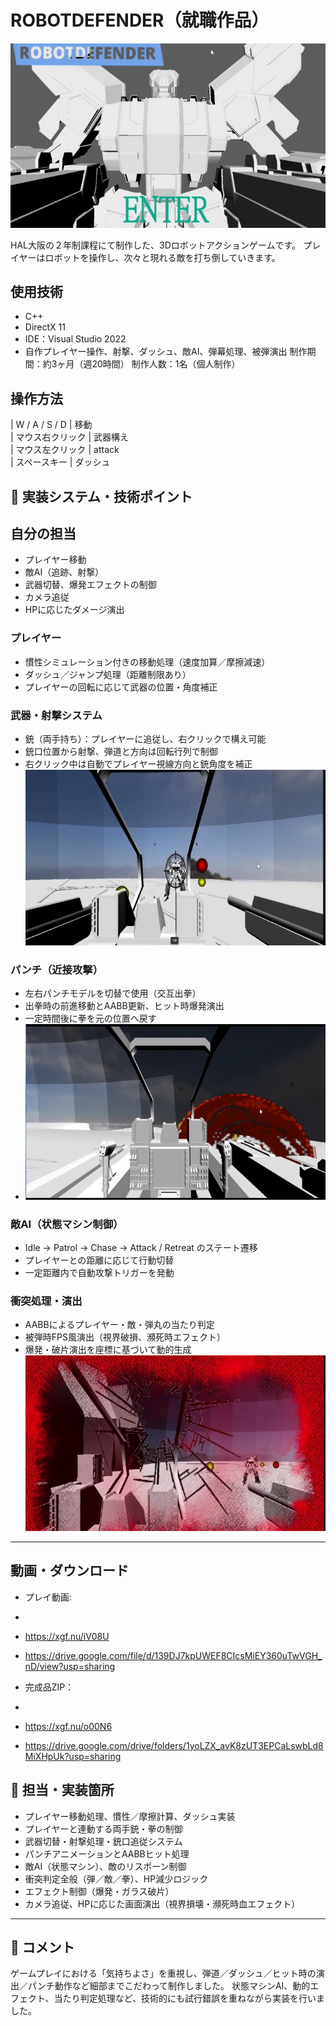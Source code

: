 # ROBOTDEFENDER（就職作品）
![Image0](Image0.jpg)

HAL大阪の２年制課程にて制作した、3Dロボットアクションゲームです。
プレイヤーはロボットを操作し、次々と現れる敵を打ち倒していきます。

## 使用技術
- C++
- DirectX 11
- IDE：Visual Studio 2022
-  自作プレイヤー操作、射撃、ダッシュ、敵AI、弾幕処理、被弾演出
制作期間：約3ヶ月（週20時間）
制作人数：1名（個人制作）


## 操作方法
| W / A / S / D   | 移動                   
| マウス右クリック | 武器構え    
| マウス左クリック | attack                 
| スペースキー     | ダッシュ               
## 🔧 実装システム・技術ポイント

## 自分の担当
- プレイヤー移動
- 敵AI（追跡、射撃）
- 武器切替、爆発エフェクトの制御
- カメラ追従
- HPに応じたダメージ演出

### プレイヤー
- 慣性シミュレーション付きの移動処理（速度加算／摩擦減速）
- ダッシュ／ジャンプ処理（距離制限あり）
- プレイヤーの回転に応じて武器の位置・角度補正

### 武器・射撃システム
- 銃（両手持ち）：プレイヤーに追従し、右クリックで構え可能
- 銃口位置から射撃、弾道と方向は回転行列で制御
- 右クリック中は自動でプレイヤー視線方向と銃角度を補正
![Image2](Image2.jpg)

### パンチ（近接攻撃）
- 左右パンチモデルを切替で使用（交互出拳）
- 出拳時の前進移動とAABB更新、ヒット時爆発演出
- 一定時間後に拳を元の位置へ戻す
- ![Image1](Image1.jpg)

### 敵AI（状態マシン制御）
- Idle → Patrol → Chase → Attack / Retreat のステート遷移
- プレイヤーとの距離に応じて行動切替
- 一定距離内で自動攻撃トリガーを発動

### 衝突処理・演出
- AABBによるプレイヤー・敵・弾丸の当たり判定
- 被弾時FPS風演出（視界破損、瀕死時エフェクト）
- 爆発・破片演出を座標に基づいて動的生成
![Image3](Image3.jpg)
---
## 動画・ダウンロード
- プレイ動画:
- 
- https://xgf.nu/iV08U
- https://drive.google.com/file/d/139DJ7kpUWEF8CIcsMiEY360uTwVGH_nD/view?usp=sharing


- 完成品ZIP：
- 
- https://xgf.nu/o00N6
- https://drive.google.com/drive/folders/1yoLZX_avK8zUT3EPCaLswbLd8MiXHpUk?usp=sharing

## 👤 担当・実装箇所

- プレイヤー移動処理、慣性／摩擦計算、ダッシュ実装
- プレイヤーと連動する両手銃・拳の制御
- 武器切替・射撃処理・銃口追従システム
- パンチアニメーションとAABBヒット処理
- 敵AI（状態マシン）、敵のリスポーン制御
- 衝突判定全般（弾／敵／拳）、HP減少ロジック
- エフェクト制御（爆発・ガラス破片）
- カメラ追従、HPに応じた画面演出（視界損壊・瀕死時血エフェクト）

---

## 📝 コメント

ゲームプレイにおける「気持ちよさ」を重視し、弾道／ダッシュ／ヒット時の演出／パンチ動作など細部までこだわって制作しました。
状態マシンAI、動的エフェクト、当たり判定処理など、技術的にも試行錯誤を重ねながら実装を行いました。

